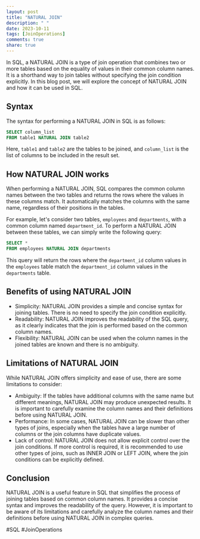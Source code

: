 ```yaml
---
layout: post
title: "NATURAL JOIN"
description: " "
date: 2023-10-11
tags: [JoinOperations]
comments: true
share: true
---
```


In SQL, a NATURAL JOIN is a type of join operation that combines two or more tables based on the equality of values in their common column names. It is a shorthand way to join tables without specifying the join condition explicitly. In this blog post, we will explore the concept of NATURAL JOIN and how it can be used in SQL.

## Syntax

The syntax for performing a NATURAL JOIN in SQL is as follows:

```sql
SELECT column_list
FROM table1 NATURAL JOIN table2
```

Here, `table1` and `table2` are the tables to be joined, and `column_list` is the list of columns to be included in the result set.

## How NATURAL JOIN works

When performing a NATURAL JOIN, SQL compares the common column names between the two tables and returns the rows where the values in these columns match. It automatically matches the columns with the same name, regardless of their positions in the tables.

For example, let's consider two tables, `employees` and `departments`, with a common column named `department_id`. To perform a NATURAL JOIN between these tables, we can simply write the following query:

```sql
SELECT *
FROM employees NATURAL JOIN departments
```

This query will return the rows where the `department_id` column values in the `employees` table match the `department_id` column values in the `departments` table.

## Benefits of using NATURAL JOIN

- Simplicity: NATURAL JOIN provides a simple and concise syntax for joining tables. There is no need to specify the join condition explicitly.
- Readability: NATURAL JOIN improves the readability of the SQL query, as it clearly indicates that the join is performed based on the common column names.
- Flexibility: NATURAL JOIN can be used when the column names in the joined tables are known and there is no ambiguity.

## Limitations of NATURAL JOIN

While NATURAL JOIN offers simplicity and ease of use, there are some limitations to consider:

- Ambiguity: If the tables have additional columns with the same name but different meanings, NATURAL JOIN may produce unexpected results. It is important to carefully examine the column names and their definitions before using NATURAL JOIN.
- Performance: In some cases, NATURAL JOIN can be slower than other types of joins, especially when the tables have a large number of columns or the join columns have duplicate values.
- Lack of control: NATURAL JOIN does not allow explicit control over the join conditions. If more control is required, it is recommended to use other types of joins, such as INNER JOIN or LEFT JOIN, where the join conditions can be explicitly defined.

## Conclusion

NATURAL JOIN is a useful feature in SQL that simplifies the process of joining tables based on common column names. It provides a concise syntax and improves the readability of the query. However, it is important to be aware of its limitations and carefully analyze the column names and their definitions before using NATURAL JOIN in complex queries.

#SQL #JoinOperations